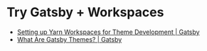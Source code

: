 # Try Gatsby + Workspaces

- [Setting up Yarn Workspaces for Theme Development | Gatsby](https://www.gatsbyjs.com/blog/2019-05-22-setting-up-yarn-workspaces-for-theme-development/)
- [What Are Gatsby Themes? | Gatsby](https://www.gatsbyjs.com/docs/themes/what-are-gatsby-themes/)

